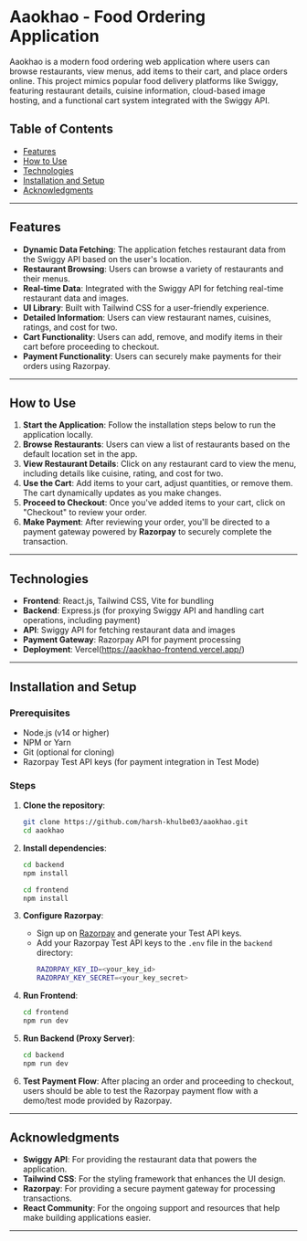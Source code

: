 # Aaokhao - Food Ordering Application

Aaokhao is a modern food ordering web application where users can browse restaurants, view menus, add items to their cart, and place orders online. This project mimics popular food delivery platforms like Swiggy, featuring restaurant details, cuisine information, cloud-based image hosting, and a functional cart system integrated with the Swiggy API.

## Table of Contents

- [Features](#features)
- [How to Use](#how-to-use)
- [Technologies](#technologies)
- [Installation and Setup](#installation-and-setup)
- [Acknowledgments](#acknowledgments)

---

## Features

- **Dynamic Data Fetching**: The application fetches restaurant data from the Swiggy API based on the user's location.
- **Restaurant Browsing**: Users can browse a variety of restaurants and their menus.
- **Real-time Data**: Integrated with the Swiggy API for fetching real-time restaurant data and images.
- **UI Library**: Built with Tailwind CSS for a user-friendly experience.
- **Detailed Information**: Users can view restaurant names, cuisines, ratings, and cost for two.
- **Cart Functionality**: Users can add, remove, and modify items in their cart before proceeding to checkout.
- **Payment Functionality**: Users can securely make payments for their orders using Razorpay.

---

## How to Use

1. **Start the Application**: Follow the installation steps below to run the application locally.
2. **Browse Restaurants**: Users can view a list of restaurants based on the default location set in the app.
3. **View Restaurant Details**: Click on any restaurant card to view the menu, including details like cuisine, rating, and cost for two.
4. **Use the Cart**: Add items to your cart, adjust quantities, or remove them. The cart dynamically updates as you make changes.
5. **Proceed to Checkout**: Once you've added items to your cart, click on "Checkout" to review your order.
6. **Make Payment**: After reviewing your order, you'll be directed to a payment gateway powered by **Razorpay** to securely complete the transaction.

---

## Technologies

- **Frontend**: React.js, Tailwind CSS, Vite for bundling
- **Backend**: Express.js (for proxying Swiggy API and handling cart operations, including payment)
- **API**: Swiggy API for fetching restaurant data and images
- **Payment Gateway**: Razorpay API for payment processing
- **Deployment**: Vercel(https://aaokhao-frontend.vercel.app/)

---

## Installation and Setup

### Prerequisites

- Node.js (v14 or higher)
- NPM or Yarn
- Git (optional for cloning)
- Razorpay Test API keys (for payment integration in Test Mode)

### Steps

1. **Clone the repository**:
    ```bash
    git clone https://github.com/harsh-khulbe03/aaokhao.git
    cd aaokhao
    ```

2. **Install dependencies**:
    ```bash
    cd backend
    npm install

    cd frontend
    npm install
    ```

3. **Configure Razorpay**:
    - Sign up on [Razorpay](https://razorpay.com/) and generate your Test API keys.
    - Add your Razorpay Test API keys to the `.env` file in the `backend` directory:
      ```bash
      RAZORPAY_KEY_ID=<your_key_id>
      RAZORPAY_KEY_SECRET=<your_key_secret>
      ```

4. **Run Frontend**:

    ```bash
    cd frontend
    npm run dev
    ```

5. **Run Backend (Proxy Server)**:

    ```bash
    cd backend
    npm run dev
    ```

6. **Test Payment Flow**: After placing an order and proceeding to checkout, users should be able to test the Razorpay payment flow with a demo/test mode provided by Razorpay.

---

## Acknowledgments

- **Swiggy API**: For providing the restaurant data that powers the application.
- **Tailwind CSS**: For the styling framework that enhances the UI design.
- **Razorpay**: For providing a secure payment gateway for processing transactions.
- **React Community**: For the ongoing support and resources that help make building applications easier.

---
